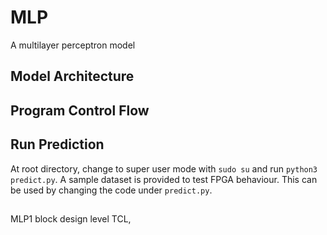# MLP
A multilayer perceptron model

## Model Architecture

## Program Control Flow

## Run Prediction
At root directory, change to super user mode with `sudo su` and run `python3 predict.py`. A sample dataset is provided to test FPGA behaviour. This can be used by changing the code under `predict.py`.

##
MLP1 block design level TCL, 